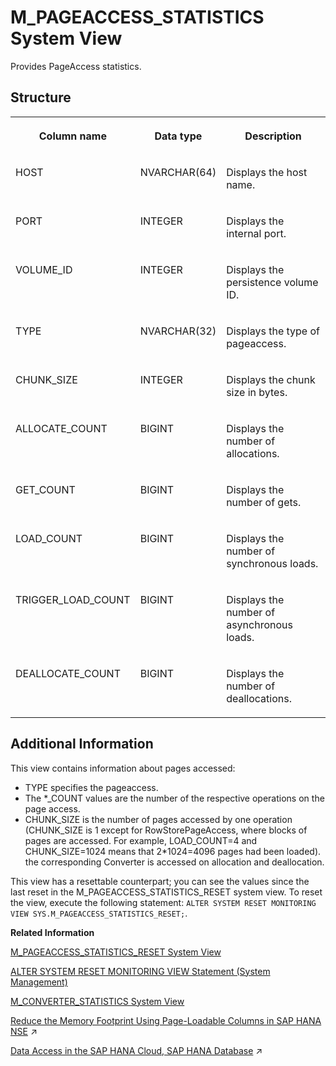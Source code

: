 <!-- loio20b69793751910148374d05a00d03c78 -->

# M\_PAGEACCESS\_STATISTICS System View

Provides PageAccess statistics.



<a name="loio20b69793751910148374d05a00d03c78___m__p_a_g_e_a_c_c_e_s_s__s_t_a_t_i_s_t_i_c_s_1struct_M_PAGEACCESS_STATISTICS"/>

## Structure


<table>
<tr>
<th valign="top">

Column name

</th>
<th valign="top">

Data type

</th>
<th valign="top">

Description

</th>
</tr>
<tr>
<td valign="top">

HOST

</td>
<td valign="top">

NVARCHAR\(64\)

</td>
<td valign="top">

Displays the host name.

</td>
</tr>
<tr>
<td valign="top">

PORT

</td>
<td valign="top">

INTEGER

</td>
<td valign="top">

Displays the internal port.

</td>
</tr>
<tr>
<td valign="top">

VOLUME\_ID

</td>
<td valign="top">

INTEGER

</td>
<td valign="top">

Displays the persistence volume ID.

</td>
</tr>
<tr>
<td valign="top">

TYPE

</td>
<td valign="top">

NVARCHAR\(32\)

</td>
<td valign="top">

Displays the type of pageaccess.

</td>
</tr>
<tr>
<td valign="top">

CHUNK\_SIZE

</td>
<td valign="top">

INTEGER

</td>
<td valign="top">

Displays the chunk size in bytes.

</td>
</tr>
<tr>
<td valign="top">

ALLOCATE\_COUNT

</td>
<td valign="top">

BIGINT

</td>
<td valign="top">

Displays the number of allocations.

</td>
</tr>
<tr>
<td valign="top">

GET\_COUNT

</td>
<td valign="top">

BIGINT

</td>
<td valign="top">

Displays the number of gets.

</td>
</tr>
<tr>
<td valign="top">

LOAD\_COUNT

</td>
<td valign="top">

BIGINT

</td>
<td valign="top">

Displays the number of synchronous loads.

</td>
</tr>
<tr>
<td valign="top">

TRIGGER\_LOAD\_COUNT

</td>
<td valign="top">

BIGINT

</td>
<td valign="top">

Displays the number of asynchronous loads.

</td>
</tr>
<tr>
<td valign="top">

DEALLOCATE\_COUNT

</td>
<td valign="top">

BIGINT

</td>
<td valign="top">

Displays the number of deallocations.

</td>
</tr>
</table>



<a name="loio20b69793751910148374d05a00d03c78___m__p_a_g_e_a_c_c_e_s_s__s_t_a_t_i_s_t_i_c_s_1fulldesc_M_PAGEACCESS_STATISTICS"/>

## Additional Information

This view contains information about pages accessed:

-   TYPE specifies the pageaccess.
-   The \*\_COUNT values are the number of the respective operations on the page access.
-   CHUNK\_SIZE is the number of pages accessed by one operation \(CHUNK\_SIZE is 1 except for RowStorePageAccess, where blocks of pages are accessed. For example, LOAD\_COUNT=4 and CHUNK\_SIZE=1024 means that 2\*1024=4096 pages had been loaded\). the corresponding Converter is accessed on allocation and deallocation.

This view has a resettable counterpart; you can see the values since the last reset in the M\_PAGEACCESS\_STATISTICS\_RESET system view. To reset the view, execute the following statement: `ALTER SYSTEM RESET MONITORING VIEW SYS.M_PAGEACCESS_STATISTICS_RESET;`.

**Related Information**  


[M\_PAGEACCESS\_STATISTICS\_RESET System View](m-pageaccess-statistics-reset-system-view-20b6c34.md "Provides the PageAccess statistics since the last reset.")

[ALTER SYSTEM RESET MONITORING VIEW Statement \(System Management\)](../../010-SQL-Reference/012-SQL-Statements/alter-system-reset-monitoring-view-statement-system-management-20d27aa.md "Resets statistics data for the specified monitoring view.")

[M\_CONVERTER\_STATISTICS System View](m-converter-statistics-system-view-20acadb.md "Provides converter statistics.")

[Reduce the Memory Footprint Using Page-Loadable Columns in SAP HANA NSE](https://help.sap.com/viewer/f9c5015e72e04fffa14d7d4f7267d897/2024_3_QRC/en-US/786c621dd35e4534a2f955bf2f04a2e2.html "SAP HANA native storage extension (NSE) uses techniques to load only the pages into memory that include data that is relevant to your search. Pages containing data that is not accessed by your query are not loaded from disk.") :arrow_upper_right:

[Data Access in the SAP HANA Cloud, SAP HANA Database](https://help.sap.com/viewer/477aa413a36c4a95878460696fcc8896/2024_3_QRC/en-US/7791e61775f949d9989eafc443158cdb.html "The SAP HANA database in SAP HANA Cloud supports the integration of data from many data sources to enrich your applications and deliver in-depth analysis. These include federated queries, data replication, and processes to improve data quality.") :arrow_upper_right:

